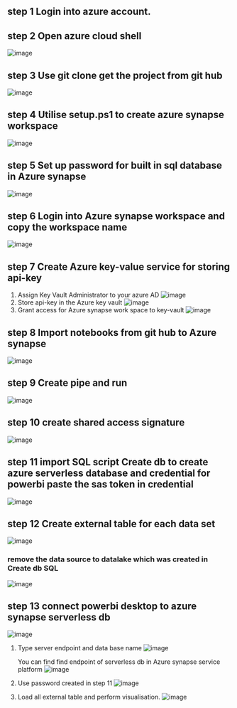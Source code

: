 ## step 1 Login into azure account.
## step 2 Open azure cloud shell
![image](https://github.com/AdrianChen0125/DS_Stock_analysis/assets/105028082/6ff74aae-512e-4a8e-ab85-d3684ead0b8e)

## step 3 Use git clone get the project from git hub
![image](https://github.com/AdrianChen0125/DS_Stock_analysis/assets/105028082/0510857f-6bf6-4178-b9cf-055120a368b7)

## step 4 Utilise setup.ps1 to create azure synapse workspace 
![image](https://github.com/AdrianChen0125/DS_Stock_analysis/assets/105028082/7cbaba2b-6214-48c6-bcfb-1fe6115adfe0)

## step 5 Set up password for built in sql database in Azure synapse 
![image](https://github.com/AdrianChen0125/DS_Stock_analysis/assets/105028082/e2f70a9a-1f62-4c9b-b564-852b13920f1e)

## step 6 Login into Azure synapse workspace and copy the workspace name 
![image](https://github.com/AdrianChen0125/DS_Stock_analysis/assets/105028082/ecfd5b8c-57a4-4f8c-b1ff-de1cab473acc)

## step 7	Create Azure key-value service for storing api-key
1. Assign Key Vault Administrator to your azure AD 
![image](https://github.com/AdrianChen0125/DS_Stock_analysis/assets/105028082/2d7a01e6-f9f0-4ca8-95de-4638ca54b5ac)
2. Store api-key in the Azure key vault
![image](https://github.com/AdrianChen0125/DS_Stock_analysis/assets/105028082/0fb1caa4-89d5-43b1-b351-8db20e30eb1a)
3. Grant access for Azure synapse work space to key-vault
![image](https://github.com/AdrianChen0125/DS_Stock_analysis/assets/105028082/055d1d47-f03c-49eb-a866-9450492d7cf3)

## step 8 Import notebooks from git hub to Azure synapse
![image](https://github.com/AdrianChen0125/DS_Stock_analysis/assets/105028082/e47c253e-4d71-44ed-8b90-a66e08fed341)

## step 9 Create pipe and run 
![image](https://github.com/AdrianChen0125/DS_Stock_analysis/assets/105028082/be1684e8-cd61-4768-aca1-7deb50993bd6)

## step 10 create shared access signature 
![image](https://github.com/AdrianChen0125/DS_Stock_analysis/assets/105028082/03eb020d-421e-4a31-a6d7-2474a0d0e007)

## step 11 import SQL script Create db to create azure serverless database and credential for powerbi paste the sas token in credential
![image](https://github.com/AdrianChen0125/DS_Stock_analysis/assets/105028082/a3c2b2d8-46ad-49bd-9bc1-d947f5f39e27)

## step 12 Create external table for each data set 
![image](https://github.com/AdrianChen0125/DS_Stock_analysis/assets/105028082/e1b1fa17-8d60-42c9-8afc-73c2105f7b53)

### remove the data source to datalake which was created in  Create db SQL
![image](https://github.com/AdrianChen0125/DS_Stock_analysis/assets/105028082/b9f9127f-81be-441d-b96a-adda8b6ee151)

## step 13 connect powerbi desktop to azure synapse serverless db
![image](https://github.com/AdrianChen0125/DS_Stock_analysis/assets/105028082/32a5d95a-8f32-47bf-a610-f73323b49b28)

1. Type server endpoint and data base name
   ![image](https://github.com/AdrianChen0125/DS_Stock_analysis/assets/105028082/911beded-a546-4f40-a9df-219666cdaea5)

   You can find find endpoint of serverless db in Azure synapse service platform
   ![image](https://github.com/AdrianChen0125/DS_Stock_analysis/assets/105028082/4beb8f32-52a7-45cc-85a2-e697b708d9a0)

2. Use password created in step 11
   ![image](https://github.com/AdrianChen0125/DS_Stock_analysis/assets/105028082/f274cd09-4cf0-4649-9ab4-a8824f47eaa5)

3. Load all external table and perform visualisation.
   ![image](https://github.com/AdrianChen0125/DS_Stock_analysis/assets/105028082/7b23f590-4195-4b30-bd49-e5c96975e701)






